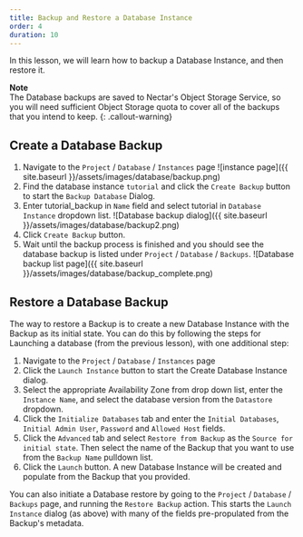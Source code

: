 ```yaml
---
title: Backup and Restore a Database Instance
order: 4
duration: 10
---
```


In this lesson, we will learn how to backup a Database Instance, and then restore it.

**Note**  
The Database backups are saved to Nectar's Object Storage Service, so you will need sufficient Object Storage quota to cover all of the backups that you intend to keep.
{: .callout-warning}

## Create a Database Backup

1. Navigate to the `Project` / `Database` / `Instances` page
![instance page]({{ site.baseurl }}/assets/images/database/backup.png)
1. Find the database instance `tutorial` and click the `Create Backup` button to start the `Backup Database` Dialog.
1. Enter tutorial_backup in `Name` field and select tutorial in `Database Instance` dropdown list.
![Database backup dialog]({{ site.baseurl }}/assets/images/database/backup2.png)
1. Click `Create Backup` button.
1. Wait until the backup process is finished and you should see the database backup is listed under `Project` / `Database` / `Backups`.
![Database backup list page]({{ site.baseurl }}/assets/images/database/backup_complete.png)

## Restore a Database Backup

The way to restore a Backup is to create a new Database Instance with the Backup as its initial state.  You can do this by following the steps for Launching a database (from the previous lesson), with one additional step:

1. Navigate to the `Project` / `Database` / `Instances` page
1. Click the `Launch Instance` button to start the Create Database Instance dialog.
1. Select the appropriate Availability Zone from drop down list, enter the `Instance Name`, and select the database version from the `Datastore` dropdown.
1. Click the `Initialize Databases` tab and enter the `Initial Databases`, `Initial Admin User`, `Password` and `Allowed Host` fields.
1. Click the `Advanced` tab and select `Restore from Backup` as the `Source for initial state`.  Then select the name of the Backup that you want to use from the `Backup Name` pulldown list.
1. Click the `Launch` button.  A new Database Instance will be created and populate from the Backup that you provided.

You can also initiate a Database restore by going to the `Project` / `Database` / `Backups` page, and running the `Restore Backup` action.  This starts the `Launch Instance` dialog (as above) with many of the fields pre-propulated from the Backup's metadata.
